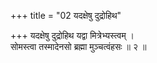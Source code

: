 +++
title = "02 यदक्षेषु दुद्रोहिथ"

+++
यदक्षेषु दुद्रोहिथ यद्वा मित्रेभ्यस्त्वम् ।  
सोमस्त्वा तस्मादेनसो ब्रह्मा मुञ्चत्वंहसः ॥ २ ॥